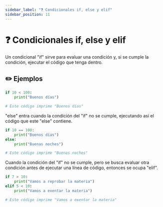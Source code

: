 ```yaml
---
sidebar_label: "❓ Condicionales if, else y elif"
sidebar_position: 11
---
```


# ❓ Condicionales if, else y elif

Un condicional "if" sirve para evaluar una condición y, si se cumple la condición, ejecutar el código que tenga dentro.

## ✏️ Ejemplos

```python title="Ejemplo de un condicional if"
if 10 < 100:
	print("Buenos días")

# Este código imprime "Buenos días"
```

"else" entra cuando la condición del "if" no se cumple, ejecutando así el código que este "else" contiene.

```python title="Ejemplo de un condicional if con un else"
if 10 == 100:
	print("Buenos días")
else:
	print("Buenas noches")

# Este código imprime "Buenas noches"
```

Cuando la condición del "if" no se cumple, pero se busca evaluar otra condición antes de ejecutar una línea de código, entonces se ocupa "elif".

```python title="Ejemplo de un condicional if con un elif"
if 7 > 10:
	print("Vamos a reprobar la materia")
elif 5 < 10:
	print("Vamos a exentar la materia")

# Este código imprime "Vamos a exentar la materia"
```
